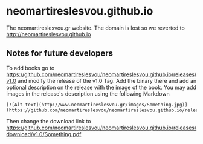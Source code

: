 # neomartireslesvou.github.io

The neomartireslesvou.gr website. The domain is lost so we reverted to http://neomartireslesvou.github.io

## Notes for future developers
To add books go to https://github.com/neomartireslesvou/neomartireslesvou.github.io/releases/v1.0 and modify the release of the v1.0 Tag.
Add the binary there and add an optional description on the release with the image of the book.
You may add images in the release's description using the following Markdown

```
[![Alt text](http://www.neomartireslesvou.gr/images/Something.jpg)](https://github.com/neomartireslesvou/neomartireslesvou.github.io/releases/download/v1.0/Something.pdf)
```

Then change the download link to
https://github.com/neomartireslesvou/neomartireslesvou.github.io/releases/download/v1.0/Something.pdf

